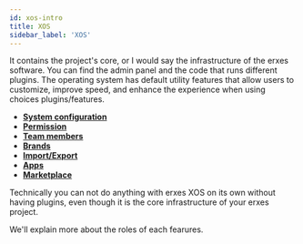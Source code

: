 ```yaml
---
id: xos-intro
title: XOS
sidebar_label: 'XOS'
---
```


It contains the project's core, or I would say the infrastructure of the erxes software. You can find the admin panel and the code that runs different plugins. The operating system has default utility features that allow users to customize, improve speed, and enhance the experience when using choices plugins/features. 

- **<a href="https://docs.erxes.io/docs/user-guide/xos/system-configuration">System configuration</a>**
- **<a href="https://docs.erxes.io/docs/user-guide/xos/permission">Permission</a>**
- **<a href="https://docs.erxes.io/docs/user-guide/xos/team-members">Team members</a>**
- **<a href="https://docs.erxes.io/docs/user-guide/xos/brands">Brands</a>**
- **<a href="https://docs.erxes.io/docs/user-guide/xos/import-export">Import/Export</a>**
- **<a href="https://docs.erxes.io/docs/user-guide/xos/apps">Apps</a>**
- **<a href="https://docs.erxes.io/docs/user-guide/xos/marketplace">Marketplace</a>**

Technically you can not do anything with erxes XOS on its own without having plugins, even though it is the core infrastructure of your erxes project.

We'll explain more about the roles of each fearures. 
